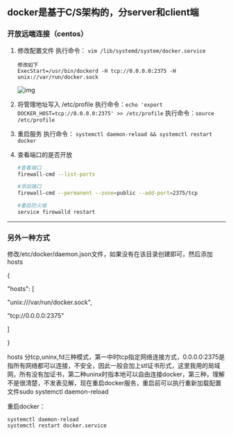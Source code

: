 ## docker是基于C/S架构的，分server和client端

### 开放远端连接（centos）

1. 修改配置文件
    执行命令： `vim /lib/systemd/system/docker.service`

   ```
   修改如下
   ExecStart=/usr/bin/dockerd -H tcp://0.0.0.0:2375 -H unix://var/run/docker.sock
   ```

   

   ![img](https:////upload-images.jianshu.io/upload_images/16394388-6ddbb4f196ed4204.png?imageMogr2/auto-orient/strip|imageView2/2/w/779/format/webp)

   

2. 将管理地址写入  /etc/profile
    执行命令：`echo 'export DOCKER_HOST=tcp://0.0.0.0:2375' >> /etc/profile`
    执行命令：`source /etc/profile`

3. 重启服务
    执行命令： `systemctl daemon-reload && systemctl restart docker`

4. 查看端口的是否开放

   ```bash
   #查看端口
   firewall-cmd --list-ports
   
   #添加端口
   firewall-cmd --permanent --zone=public --add-port=2375/tcp
   
   #重启防火墙
   service firewalld restart
   ```

   

****



### 另外一种方式

修改/etc/docker/daemon.json文件，如果没有在该目录创建即可，然后添加hosts

{

"hosts": [

"unix:///var/run/docker.sock",

"tcp://0.0.0.0:2375"

]

}

hosts 分tcp,uninx,fd三种模式，第一中时tcp指定网络连接方式，0.0.0.0:2375是指所有网络都可以连接，不安全，因此一般会加上stl证书形式，这里我用的局域网，所有没有加证书，第二种uninx时指本地可以自由连接docker，第三种，理解不是很清楚，不发表见解，现在重启docker服务，重启前可以执行重新加载配置文件sudo systemctl daemon-reload

重启docker：

```
systemctl daemon-reload 
systemctl restart docker.service
```

